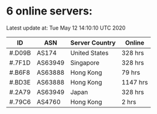 # 6 online servers:

Latest update at: Tue May 12 14:10:10 UTC 2020

| ID | ASN | Server Country | Online |
| -- | --- | -------------- | ------ |
| #.D09B | AS174 | United States | 328 hrs |
| #.7F1D | AS63949 | Singapore | 328 hrs |
| #.B6F8 | AS63888 | Hong Kong | 79 hrs |
| #.BD3E | AS63888 | Hong Kong | 1147 hrs |
| #.2A79 | AS63949 | Japan | 328 hrs |
| #.79C6 | AS4760 | Hong Kong | 2 hrs |

